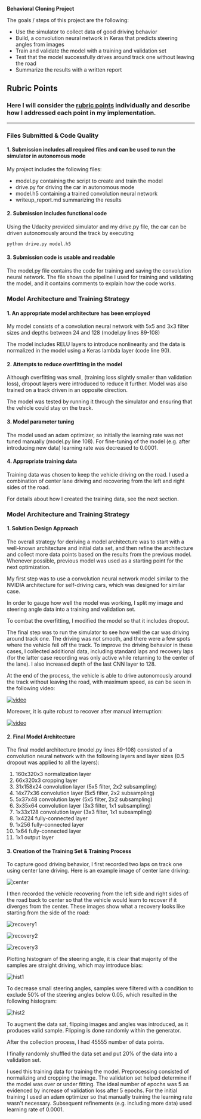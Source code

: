 **Behavioral Cloning Project**

The goals / steps of this project are the following:
* Use the simulator to collect data of good driving behavior
* Build, a convolution neural network in Keras that predicts steering angles from images
* Train and validate the model with a training and validation set
* Test that the model successfully drives around track one without leaving the road
* Summarize the results with a written report


[//]: # (Image References)

[image1]: ./pictures/center.jpg "Center driving"
[image2]: ./pictures/recovery1.jpg "Recovery Image"
[image3]: ./pictures/recovery2.jpg "Recovery Image"
[image4]: ./pictures/recovery3.jpg "Recovery Image"
[image5]: ./pictures/hist1.png "Histogram"
[image6]: ./pictures/hist2.png "Histogram"

## Rubric Points
### Here I will consider the [rubric points](https://review.udacity.com/#!/rubrics/432/view) individually and describe how I addressed each point in my implementation.  

---
### Files Submitted & Code Quality

#### 1. Submission includes all required files and can be used to run the simulator in autonomous mode

My project includes the following files:
* model.py containing the script to create and train the model
* drive.py for driving the car in autonomous mode
* model.h5 containing a trained convolution neural network 
* writeup_report.md summarizing the results

#### 2. Submission includes functional code
Using the Udacity provided simulator and my drive.py file, the car can be driven autonomously around the track by executing 
```sh
python drive.py model.h5
```

#### 3. Submission code is usable and readable

The model.py file contains the code for training and saving the convolution neural network. The file shows the pipeline I used for training and validating the model, and it contains comments to explain how the code works.

### Model Architecture and Training Strategy

#### 1. An appropriate model architecture has been employed

My model consists of a convolution neural network with 5x5 and 3x3 filter sizes and depths between 24 and 128 (model.py lines 89-108) 

The model includes RELU layers to introduce nonlinearity and the data is normalized in the model using a Keras lambda layer (code line 90). 

#### 2. Attempts to reduce overfitting in the model

Although overfitting was small, (training loss slightly smaller than validation loss), dropout layers were introduced to reduce it further. Model was also trained on a track driven in an opposite direction.

The model was tested by running it through the simulator and ensuring that the vehicle could stay on the track.

#### 3. Model parameter tuning

The model used an adam optimizer, so initially the learning rate was not tuned manually (model.py line 108). For fine-tuning of the model (e.g. after introducing new data) learning rate was decreased to 0.0001.

#### 4. Appropriate training data

Training data was chosen to keep the vehicle driving on the road. I used a combination of center lane driving and recovering from the left and right sides of the road.

For details about how I created the training data, see the next section. 

### Model Architecture and Training Strategy

#### 1. Solution Design Approach

The overall strategy for deriving a model architecture was to start with a well-known architecture and initial data set, and then refine the architecture and collect more data points based on the results from the previous model. Whenever possible, previous model was used as a starting point for the next optimization.

My first step was to use a convolution neural network model similar to the NVIDIA architecture for self-driving cars, which was designed for similar case.

In order to gauge how well the model was working, I split my image and steering angle data into a training and validation set.

To combat the overfitting, I modified the model so that it includes dropout.

The final step was to run the simulator to see how well the car was driving around track one. The driving was not smooth, and there were a few spots where the vehicle fell off the track. To improve the driving behavior in these cases, I collected additional data, including standard laps and recovery laps (for the latter case recording was only active while returning to the center of the lane). I also increased depth of the last CNN layer to 128. 

At the end of the process, the vehicle is able to drive autonomously around the track without leaving the road, with maximum speed, as can be seen in the following video:

[![video](https://img.youtube.com/vi/wFuqlYk8aHU/0.jpg)](https://www.youtube.com/watch?v=wFuqlYk8aHU)

Moreover, it is quite robust to recover after manual interruption:

[![video](https://img.youtube.com/vi/M23Jr4QRMnQ/0.jpg)](https://www.youtube.com/watch?v=M23Jr4QRMnQ)

#### 2. Final Model Architecture

The final model architecture (model.py lines 89-108) consisted of a convolution neural network with the following layers and layer sizes (0.5 dropout was applied to all the layers):

1) 160x320x3 normalization layer
2) 66x320x3 cropping layer
3) 31x158x24 convolution layer (5x5 filter, 2x2 subsampling)
4) 14x77x36 convolution layer (5x5 filter, 2x2 subsampling)
5) 5x37x48 convolution layer (5x5 filter, 2x2 subsampling)
6) 3x35x64 convolution layer (3x3 filter, 1x1 subsampling)
7) 1x33x128 convolution layer (3x3 filter, 1x1 subsampling)
8) 1x4224 fully-connected layer
9) 1x256 fully-connected layer
10) 1x64 fully-connected layer
11) 1x1 output layer

#### 3. Creation of the Training Set & Training Process

To capture good driving behavior, I first recorded two laps on track one using center lane driving. Here is an example image of center lane driving:

![center][image1]

I then recorded the vehicle recovering from the left side and right sides of the road back to center so that the vehicle would learn to recover if it diverges from the center. These images show what a recovery looks like starting from the side of the road:

![recovery1][image2]

![recovery2][image3]

![recovery3][image4]

Plotting histogram of the steering angle, it is clear that majority of the samples are straight driving, which may introduce bias:

![hist1][image5]

To decrease small steering angles, samples were filtered with a condition to exclude 50% of the steering angles below 0.05, which resulted in the following histogram:

![hist2][image6]

To augment the data sat, flipping images and angles was introduced, as it produces valid sample. Flipping is done randomly within the generator.

After the collection process, I had 45555 number of data points.

I finally randomly shuffled the data set and put 20% of the data into a validation set. 

I used this training data for training the model. Preprocessing consisted of normalizing and cropping the image. The validation set helped determine if the model was over or under fitting. The ideal number of epochs was 5 as evidenced by increase of validation loss after 5 epochs. For the initial training I used an adam optimizer so that manually training the learning rate wasn't necessary. Subsequent refinements (e.g. including more data) used learning rate of 0.0001.
